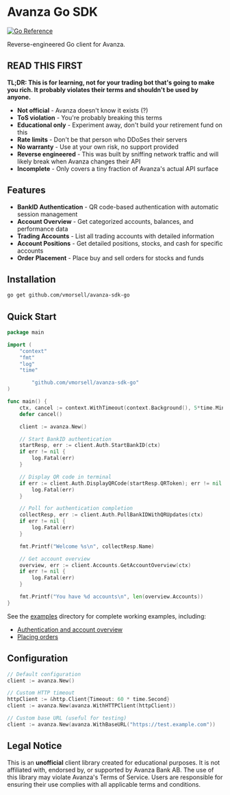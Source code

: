# Avanza Go SDK

[![Go Reference](https://pkg.go.dev/badge/github.com/vmorsell/avanza-sdk-go.svg)](https://pkg.go.dev/github.com/vmorsell/avanza-sdk-go)

Reverse-engineered Go client for Avanza.

## READ THIS FIRST

**TL;DR: This is for learning, not for your trading bot that's going to make you rich. It probably violates their terms and shouldn't be used by anyone.**

- **Not official** - Avanza doesn't know it exists (?)
- **ToS violation** - You're probably breaking this terms
- **Educational only** - Experiment away, don't build your retirement fund on this
- **Rate limits** - Don't be that person who DDoSes their servers
- **No warranty** - Use at your own risk, no support provided
- **Reverse engineered** - This was built by sniffing network traffic and will likely break when Avanza changes their API
- **Incomplete** - Only covers a tiny fraction of Avanza's actual API surface

## Features

- **BankID Authentication** - QR code-based authentication with automatic session management
- **Account Overview** - Get categorized accounts, balances, and performance data
- **Trading Accounts** - List all trading accounts with detailed information
- **Account Positions** - Get detailed positions, stocks, and cash for specific accounts
- **Order Placement** - Place buy and sell orders for stocks and funds

## Installation

```bash
go get github.com/vmorsell/avanza-sdk-go
```

## Quick Start

```go
package main

import (
    "context"
    "fmt"
    "log"
    "time"

        "github.com/vmorsell/avanza-sdk-go"
)

func main() {
    ctx, cancel := context.WithTimeout(context.Background(), 5*time.Minute)
    defer cancel()

    client := avanza.New()

    // Start BankID authentication
    startResp, err := client.Auth.StartBankID(ctx)
    if err != nil {
        log.Fatal(err)
    }

    // Display QR code in terminal
    if err := client.Auth.DisplayQRCode(startResp.QRToken); err != nil {
        log.Fatal(err)
    }

    // Poll for authentication completion
    collectResp, err := client.Auth.PollBankIDWithQRUpdates(ctx)
    if err != nil {
        log.Fatal(err)
    }

    fmt.Printf("Welcome %s\n", collectResp.Name)

    // Get account overview
    overview, err := client.Accounts.GetAccountOverview(ctx)
    if err != nil {
        log.Fatal(err)
    }

    fmt.Printf("You have %d accounts\n", len(overview.Accounts))
}
```

See the [examples](example/) directory for complete working examples, including:

- [Authentication and account overview](example/accounts/)
- [Placing orders](example/trading/)

## Configuration

```go
// Default configuration
client := avanza.New()

// Custom HTTP timeout
httpClient := &http.Client{Timeout: 60 * time.Second}
client := avanza.New(avanza.WithHTTPClient(httpClient))

// Custom base URL (useful for testing)
client := avanza.New(avanza.WithBaseURL("https://test.example.com"))
```

## Legal Notice

This is an **unofficial** client library created for educational purposes. It is not affiliated with, endorsed by, or supported by Avanza Bank AB. The use of this library may violate Avanza's Terms of Service. Users are responsible for ensuring their use complies with all applicable terms and conditions.

